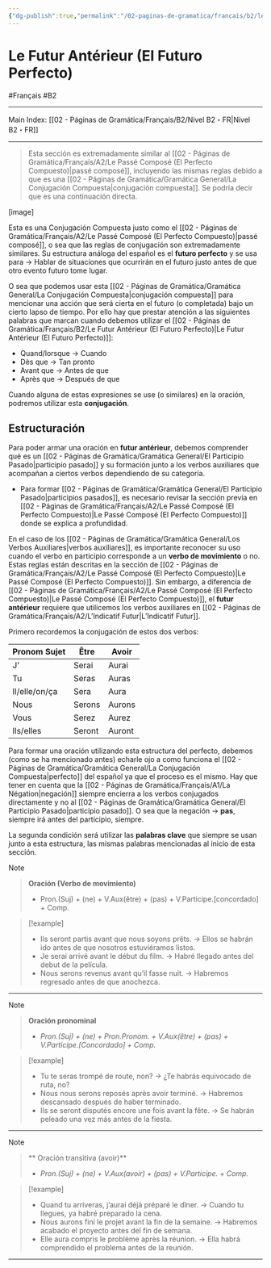 ```yaml
---
{"dg-publish":true,"permalink":"/02-paginas-de-gramatica/francais/b2/le-futur-anterieur-el-futuro-perfecto/"}
---
```


# Le Futur Antérieur (El Futuro Perfecto)
#Français #B2
___
Main Index: [[02 - Páginas de Gramática/Français/B2/Nivel B2・FR\|Nivel B2・FR]]
___
>Esta sección es extremadamente similar al [[02 - Páginas de Gramática/Français/A2/Le Passé Composé (El Perfecto Compuesto)\|passé composé]], incluyendo las mismas reglas debido a que es una [[02 - Páginas de Gramática/Gramática General/La Conjugación Compuesta\|conjugación compuesta]]. Se podría decir que es una continuación directa.

[image]

Esta es una Conjugación Compuesta justo como el [[02 - Páginas de Gramática/Français/A2/Le Passé Composé (El Perfecto Compuesto)\|passé composé]], o sea que las reglas de conjugación son extremadamente similares. Su estructura análoga del español es el **futuro perfecto** y se usa para → Hablar de situaciones que ocurrirán en el futuro justo antes de que otro evento futuro tome lugar.

O sea que podemos usar esta [[02 - Páginas de Gramática/Gramática General/La Conjugación Compuesta\|conjugación compuesta]] para mencionar una acción que será cierta en el futuro (o completada) bajo un cierto lapso de tiempo. Por ello hay que prestar atención a las siguientes palabras que marcan cuando debemos utilizar el [[02 - Páginas de Gramática/Français/B2/Le Futur Antérieur (El Futuro Perfecto)\|Le Futur Antérieur (El Futuro Perfecto)]]:

- Quand/lorsque → Cuando
- Dès que → Tan pronto
- Avant que → Antes de que
- Après que → Después de que

Cuando alguna de estas expresiones se use (o similares) en la oración, podremos utilizar esta **conjugación**.
## Estructuración
Para poder armar una oración en **futur antérieur**, debemos comprender qué es un [[02 - Páginas de Gramática/Gramática General/El Participio Pasado\|participio pasado]] y su formación junto a los verbos auxiliares que acompañan a ciertos verbos dependiendo de su categoría.

- Para formar [[02 - Páginas de Gramática/Gramática General/El Participio Pasado\|participios pasados]], es necesario revisar la sección previa en [[02 - Páginas de Gramática/Français/A2/Le Passé Composé (El Perfecto Compuesto)\|Le Passé Composé (El Perfecto Compuesto)]] donde se explica a profundidad.

En el caso de los [[02 - Páginas de Gramática/Gramática General/Los Verbos Auxiliares\|verbos auxiliares]], es importante reconocer su uso cuando el verbo en participio corresponde a un **verbo de movimiento** o no. Estas reglas están descritas en la sección de [[02 - Páginas de Gramática/Français/A2/Le Passé Composé (El Perfecto Compuesto)\|Le Passé Composé (El Perfecto Compuesto)]].  Sin embargo, a diferencia de [[02 - Páginas de Gramática/Français/A2/Le Passé Composé (El Perfecto Compuesto)\|Le Passé Composé (El Perfecto Compuesto)]], el **futur antérieur** requiere que utilicemos los verbos auxiliares en [[02 - Páginas de Gramática/Français/A2/L’Indicatif Futur\|L’Indicatif Futur]].

Primero recordemos la conjugación de estos dos verbos:

| Pronom Sujet  | Être   | Avoir  |
| ------------- | ------ | ------ |
| J’            | Serai  | Aurai  |
| Tu            | Seras  | Auras  |
| Il/elle/on/ça | Sera   | Aura   |
| Nous          | Serons | Aurons |
| Vous          | Serez  | Aurez  |
| Ils/elles     | Seront | Auront |
Para formar una oración utilizando esta estructura del perfecto, debemos (como se ha mencionado antes) echarle ojo a como funciona el [[02 - Páginas de Gramática/Gramática General/La Conjugación Compuesta\|perfecto]] del español ya que el proceso es el mismo. Hay que tener en cuenta que la [[02 - Páginas de Gramática/Français/A1/La Négation\|negación]] siempre encierra a los verbos conjugados directamente y no al [[02 - Páginas de Gramática/Gramática General/El Participio Pasado\|participio pasado]]. O sea que la negación → **pas**, siempre irá antes del participio, siempre.

La segunda condición será utilizar las **palabras clave** que siempre se usan junto a esta estructura, las mismas palabras mencionadas al inicio de esta sección.

> [!note]
> 
> > **Oración (Verbo de movimiento)**
> > 
> > - Pron.(Suj) + (ne) + V.Aux(être) + (pas) + V.Participe.[concordado] + Comp.

> [!example]
> 
> - Ils seront partis avant que nous soyons prêts. → Ellos se habrán ido antes de que nosotros estuviéramos listos.
> - Je serai arrivé avant le début du film. → Habré llegado antes del debut de la película.
> - Nous serons revenus avant qu’il fasse nuit. → Habremos regresado antes de que anochezca.

---

> [!Note]
> 
> > **Oración pronominal**
> > 
> > - _Pron.(Suj) + (ne) + Pron.Pronom. + V.Aux(être) + (pas) + V.Participe.[Concordado] + Comp._

> [!example]
> 
> - Tu te seras trompé de route, non? → ¿Te habrás equivocado de ruta, no?
> - Nous nous serons reposés après avoir terminé. → Habremos descansado después de haber terminado.
> - Ils se seront disputés encore une fois avant la fête. → Se habrán peleado una vez más antes de la fiesta.

---

> [!Note]
> 
> > ** Oración transitiva (avoir)**
> > 
> > - _Pron.(Suj) + (ne) + V.Aux(avoir) + (pas) + V.Participe. + Comp._

> [!example]
> 
> - Quand tu arriveras, j’aurai déjà préparé le dîner. → Cuando tu llegues, ya habré preparado la cena.
> - Nous aurons fini le projet avant la fin de la semaine. → Habremos acabado el proyecto antes del fin de semana.
> - Elle aura compris le problème après la réunion. → Ella habrá comprendido el problema antes de la reunión.


___